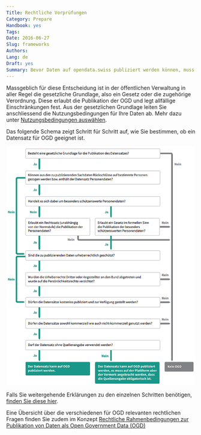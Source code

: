 ```yaml
---
Title: Rechtliche Vorprüfungen
Category: Prepare
Handbook: yes
Tags:
Date: 2016-06-27
Slug: frameworks
Authors:
Lang: de
Draft: yes
Summary: Bevor Daten auf opendata.swiss publiziert werden können, muss sichergestellt sein, dass diese als OGD publiziert werden dürfen.
---
```


Massgeblich für diese Entscheidung ist in der öffentlichen Verwaltung in aller Regel die gesetzliche Grundlage, also ein Gesetz oder die zugehörige Verordnung. Diese erlaubt die Publikation der OGD und legt allfällige Einschränkungen fest. Aus der gesetzlichen Grundlage leiten Sie anschliessend die Nutzungsbedingungen für Ihre Daten ab. Mehr dazu unter [Nutzungsbedingungen auswählen](/de/prepare/terms).

Das folgende Schema zeigt Schritt für Schritt auf, wie Sie bestimmen, ob ein Datensatz für OGD geeignet ist.

![Schema Arbeitshilfe-Publikation](../../images/chart-arbeitshilfe-publikation-de.png)

Falls Sie weitergehende Erklärungen zu den einzelnen Schritten benötigen, [finden Sie diese hier](/de/library/arbeitshilfe-publikation).

Eine Übersicht über die verschiedenen für OGD relevanten rechtlichen Fragen finden Sie zudem im Konzept [Rechtliche Rahmenbedingungen zur Publikation von Daten als Open Government Data (OGD)](/de/library/konzept-rechtliche-rahmen)
